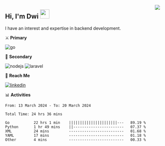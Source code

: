 [<img src="https://komarev.com/ghpvc/?username=masred&color=green&style=flat-square&label=Profile+Views" align="right">](github.com/masred)

## Hi, I'm Dwi <img src="https://raw.githubusercontent.com/MartinHeinz/MartinHeinz/master/wave.gif" width="30px">

I have an interest and expertise in backend development.

⚔️ **Primary**

![go](https://img.shields.io/badge/---?logo=go&label=Golang&style=social)

🔪 **Secondary**

![nodejs](https://img.shields.io/badge/---?logo=node.js&label=Node.js&style=social&logoColor=green)
![laravel](https://img.shields.io/badge/---?logo=laravel&label=Laravel&style=social)

🔗 **Reach Me**

[![linkedin](https://img.shields.io/badge/---?logo=linkedin&label=LinkedIn&style=social)](https://linkedin.com/in/dwifitriyanto)

📊 **Activities**

<!--START_SECTION:waka-->

```all_time
From: 13 March 2024 - To: 20 March 2024

Total Time: 24 hrs 36 mins

Go           22 hrs 1 min    ||||||||||||||||||||||---   89.19 %
Python       1 hr 49 mins    ||-----------------------   07.37 %
XML          24 mins         -------------------------   01.68 %
YAML         17 mins         -------------------------   01.18 %
Other        4 mins          -------------------------   00.33 %
```

<!--END_SECTION:waka-->

